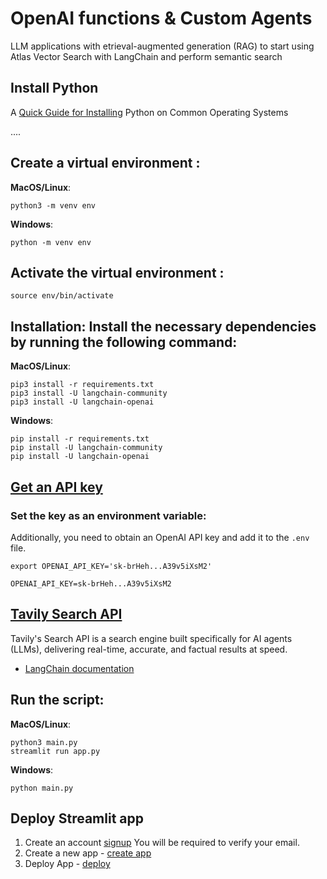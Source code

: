 # OpenAI functions & Custom Agents
> 

LLM applications with etrieval-augmented generation (RAG) to start using Atlas Vector Search with LangChain and perform semantic search 

## **Install Python** 

A [Quick Guide for Installing](https://github.com/PackeTsar/Install-Python/blob/master/README.md#install-python-) Python on Common Operating Systems

....

## Create a virtual environment :

**MacOS/Linux**:
```
python3 -m venv env
```
**Windows**:
```
python -m venv env
```

## Activate the virtual environment :
```
source env/bin/activate
```

## Installation: Install the necessary dependencies by running the following command:
**MacOS/Linux**:
```
pip3 install -r requirements.txt
pip3 install -U langchain-community
pip3 install -U langchain-openai
```
**Windows**:
```
pip install -r requirements.txt
pip install -U langchain-community
pip install -U langchain-openai
```

## [Get an API key](https://platform.openai.com/account/api-keys)

### Set the key as an environment variable:
Additionally, you need to obtain an OpenAI API key and add it to the `.env` file.

`export OPENAI_API_KEY='sk-brHeh...A39v5iXsM2'`

```
OPENAI_API_KEY=sk-brHeh...A39v5iXsM2
```

## [Tavily Search API](https://app.tavily.com/documentation/apis)
Tavily's Search API is a search engine built specifically for AI agents (LLMs), delivering real-time, accurate, and factual results at speed.

- [LangChain documentation](https://js.langchain.com/v0.1/docs/integrations/retrievers/tavily/)


## Run the script:

**MacOS/Linux**:
```
python3 main.py
streamlit run app.py
```
**Windows**:
```
python main.py
```

## Deploy Streamlit app

1. Create an account [signup](https://share.streamlit.io/signup)
    You will be required to verify your email.
2. Create a new app - [create app](https://share.streamlit.io/new) 
3. Deploy App - [deploy](https://share.streamlit.io/deploy)